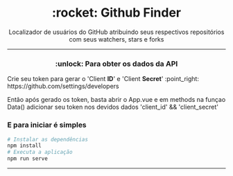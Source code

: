 <h1 align="center">:rocket: Github Finder </h1>

<p align="center">Localizador de usuários do GitHub atribuindo seus respectivos repositórios com seus watchers, stars e forks </p>

<hr>
  <h3 align="center">:unlock: Para obter os dados da API</h3>
  <p>Crie seu token para gerar o 'Client <strong>ID</strong>' e 'Client <strong>Secret</strong>'  :point_right:  https://github.com/settings/developers</p>
  <p>Então após gerado os token, basta abrir o App.vue e em methods na funçao Data() adicionar seu token nos devidos dados 'client_id' && 'client_secret'</p>

  ### E para iniciar é simples

``` bash
# Instalar as dependências
npm install
# Executa a aplicação
npm run serve
```
<hr>
